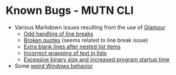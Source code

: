 # Known Bugs - MUTN CLI
- Various Markdown issues resulting from the use of [Glamour](https://github.com/charmbracelet/glamour)
  - [Odd handling of line breaks](https://github.com/charmbracelet/glamour/issues/84)
  - [Broken quotes](https://github.com/charmbracelet/glamour/issues/172) (seems related to line break issue)
  - [Extra blank lines after nested list items](https://github.com/charmbracelet/glamour/issues/102)
  - [Incorrect wrapping of text in lists](https://github.com/charmbracelet/glamour/issues/56)
  - [Excessive binary size and increased program startup time](https://github.com/charmbracelet/glamour/issues/288)
- Some [weird Windows behavior](https://github.com/rwinkhart/MUTN/blob/main/wiki/MUTN/quirks.md)
